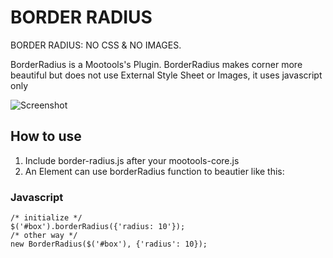 BORDER RADIUS
===========

BORDER RADIUS: NO CSS & NO IMAGES.

BorderRadius is a Mootools's Plugin. BorderRadius makes corner more beautiful but does not use External Style Sheet or Images, it uses javascript only

![Screenshot](http://img138.imageshack.us/img138/6082/demox.png)

How to use
----------

1. Include border-radius.js after your mootools-core.js
2. An Element can use borderRadius function to beautier like this:

### Javascript
	/* initialize */
	$('#box').borderRadius({'radius: 10'});
	/* other way */
	new BorderRadius($('#box'), {'radius': 10});
